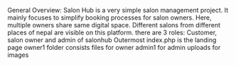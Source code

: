 General Overview:  Salon Hub is a very simple salon management project. It mainly focuses to simplify booking processes for salon owners. Here, multiple owners share same digital space. Different salons from different places of nepal are visible on this platform. 
there are 3 roles: Customer, salon owner and admin of salonhub
Outermost index.php is the landing page
owner1 folder consists files for owner
admin1 for admin
uploads for images
